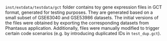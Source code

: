 `inst/extdata/testdata/gct` folder contains toy gene expression files in GCT format, generated for testing purposes. They are generated based on a small subset of GSE63040 and GSE53986 datasets. The initial versions of the files were obtained by exporting the corresponding datasets from Phantasus application. Additionally, files were manually modified to trigger certain code scenarios (e.g. by introducing duplicated IDs in `test_dup.gct`).
